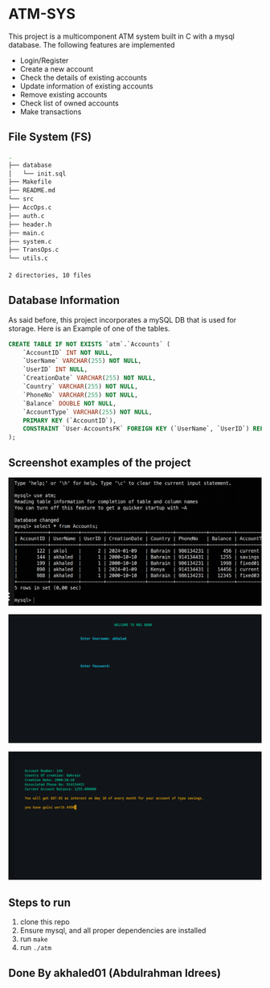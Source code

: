# ATM-SYS

This project is a multicomponent ATM system built in C with a mysql database. The following features are implemented

* Login/Register
* Create a new account
* Check the details of existing accounts
* Update information of existing accounts
* Remove existing accounts
* Check list of owned accounts
* Make transactions

## File System (FS)

```bash
.
├── database
│   └── init.sql
├── Makefile
├── README.md
└── src
├── AccOps.c
├── auth.c
├── header.h
├── main.c
├── system.c
├── TransOps.c
└── utils.c

2 directories, 10 files
```


## Database Information

As said before, this project incorporates a mySQL DB that is used for storage. Here is an Example of one of the tables.

```SQL
CREATE TABLE IF NOT EXISTS `atm`.`Accounts` (
    `AccountID` INT NOT NULL,
    `UserName` VARCHAR(255) NOT NULL,
    `UserID` INT NULL,
    `CreationDate` VARCHAR(255) NOT NULL,
    `Country` VARCHAR(255) NOT NULL,
    `PhoneNo` VARCHAR(255) NOT NULL,
    `Balance` DOUBLE NOT NULL,
    `AccountType` VARCHAR(255) NOT NULL,
    PRIMARY KEY (`AccountID`),
    CONSTRAINT `User-AccountsFK` FOREIGN KEY (`UserName`, `UserID`) REFERENCES `atm`.`Users` (`UserName`, `UserID`) ON DELETE CASCADE ON UPDATE CASCADE
);
```

## Screenshot examples of the project

![](assets/img1.png)

![](assets/img2.png)

![](assets/img3.png)

## Steps to run

1. clone this repo
2. Ensure mysql, and all proper dependencies are installed
3. run `make`
4. run `./atm`

## Done By akhaled01 (Abdulrahman Idrees)
